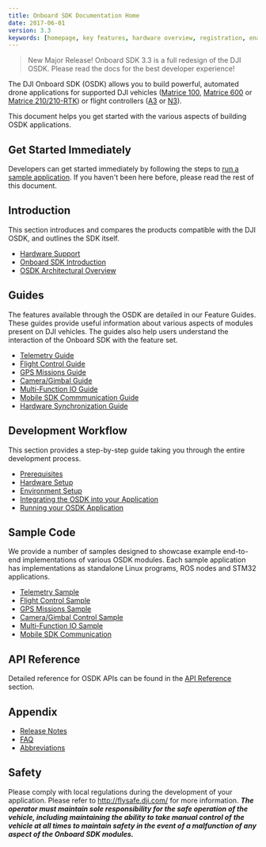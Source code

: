 ```yaml
---
title: Onboard SDK Documentation Home
date: 2017-06-01
version: 3.3
keywords: [homepage, key features, hardware overview, registration, enable flight controller API control, safety]
---
```

> New Major Release! Onboard SDK 3.3 is a full redesign of the DJI OSDK. Please read the docs for the best developer experience!

The DJI Onboard SDK (OSDK) allows you to build powerful, automated drone applications for supported DJI vehicles (<a href="http://www.dji.com/product/matrice100" target="_blank">Matrice 100</a>, <a href="http://www.dji.com/product/matrice600" target="_blank">Matrice 600</a> or <a href="http://www.dji.com/matrice-200-series" target="_blank">Matrice 210/210-RTK</a>) or flight controllers (<a href="http://www.dji.com/product/a3" target="_blank">A3</a> or <a href="http://www.dji.com/product/n3" target="_blank">N3</a>).

This document helps you get started with the various aspects of building OSDK applications.

## Get Started Immediately

Developers can get started immediately by following the steps to [run a sample application](../quick-start/quick-start.html). If you haven't been here before, please read the rest of this document.

## Introduction

This section introduces and compares the products compatible with the DJI OSDK, and outlines the SDK itself.

- [Hardware Support](../hardware-setup/index.html)
- [Onboard SDK Introduction](onboard-sdk-introduction.html)
- [OSDK Architectural Overview](architecture-guide.html)

## Guides

The features available through the OSDK are detailed in our Feature Guides. These guides provide useful information about various aspects of modules present on DJI vehicles. The guides also help users understand the interaction of the Onboard SDK with the feature set.

- [Telemetry Guide](../guides/component-guide-telemetry.html)
- [Flight Control Guide](../guides/component-guide-flight-control.html)
- [GPS Missions Guide](../guides/component-guide-missions.html)
- [Camera/Gimbal Guide](../guides/component-guide-camera-and-gimbal.html)
- [Multi-Function IO Guide](../guides/component-guide-multi-function-io.html)
- [Mobile SDK Commmunication Guide](../guides/component-guide-mobile-communication.html)
- [Hardware Synchronization Guide](../guides/component-guide-hardware-sync.html)

## Development Workflow

This section provides a step-by-step guide taking you through the entire development process.

- [Prerequisites](../development-workflow/workflow-prereq.html)
- [Hardware Setup](../development-workflow/hardware-setup.html)
- [Environment Setup](../development-workflow/environment-setup.html)
- [Integrating the OSDK into your Application](../development-workflow/integrate-sdk.html)
- [Running your OSDK Application](../development-workflow/run-applicaiton.html)

## Sample Code

We provide a number of samples designed to showcase example end-to-end implementations of various OSDK modules. Each sample application has implementations as standalone Linux programs, ROS nodes and STM32 applications.

- [Telemetry Sample](../sample-doc/telemetry.html)
- [Flight Control Sample](../sample-doc/flight-control.html)
- [GPS Missions Sample](../sample-doc/missions.html)
- [Camera/Gimbal Control Sample](../sample-doc/camera-gimbal-control.html)
- [Multi-Function IO Sample](../sample-doc/mfio.html)
- [Mobile SDK Communication](../sample-doc/msdk-comm.html)

## API Reference

Detailed reference for OSDK APIs can be found in the [API Reference](https://developer.dji.com/onboard-api-reference/index.html) section.

## Appendix

- [Release Notes](../appendix/releaseNotes.html)
- [FAQ](../appendix/FAQ.html)
- [Abbreviations](../appendix/Abbreviations.html)

## Safety

Please comply with local regulations during the development of your application. Please refer to <a href="http://flysafe.dji.com/" target="_blank">http://flysafe.dji.com/</a> for more information. ***The operator must maintain sole responsibility for the safe operation of the vehicle, including maintaining the ability to take manual control of the vehicle at all times to maintain safety in the event of a malfunction of any aspect of the Onboard SDK modules.***
